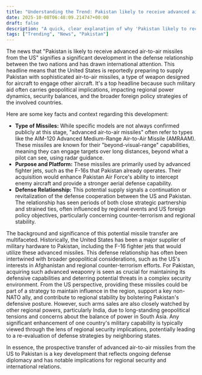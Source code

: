 ```yaml
---
title: "Understanding the Trend: Pakistan likely to receive advanced air-to-air missiles from US | World News"
date: 2025-10-08T06:48:09.214747+00:00
draft: false
description: "A quick, clear explanation of why 'Pakistan likely to receive advanced air-to-air missiles from US | World News' is trending."
tags: ["Trending", "News", "Pakistan"]
---
```


The news that "Pakistan is likely to receive advanced air-to-air missiles from the US" signifies a significant development in the defense relationship between the two nations and has drawn international attention. This headline means that the United States is reportedly preparing to supply Pakistan with sophisticated air-to-air missiles, a type of weapon designed for aircraft to engage other aircraft. It's a top headline because such military aid often carries geopolitical implications, impacting regional power dynamics, security balances, and the broader foreign policy strategies of the involved countries.

Here are some key facts and context regarding this development:

*   **Type of Missiles:** While specific models are not always confirmed publicly at this stage, "advanced air-to-air missiles" often refer to types like the AIM-120 Advanced Medium-Range Air-to-Air Missile (AMRAAM). These missiles are known for their "beyond-visual-range" capabilities, meaning they can engage targets over long distances, beyond what a pilot can see, using radar guidance.
*   **Purpose and Platform:** These missiles are primarily used by advanced fighter jets, such as the F-16s that Pakistan already operates. Their acquisition would enhance Pakistan Air Force's ability to intercept enemy aircraft and provide a stronger aerial defense capability.
*   **Defense Relationship:** This potential supply signals a continuation or revitalization of the defense cooperation between the US and Pakistan. The relationship has seen periods of both close strategic partnership and strained ties, often influenced by regional events and US foreign policy objectives, particularly concerning counter-terrorism and regional stability.

The background and significance of this potential missile transfer are multifaceted. Historically, the United States has been a major supplier of military hardware to Pakistan, including the F-16 fighter jets that would utilize these advanced missiles. This defense relationship has often been intertwined with broader geopolitical considerations, such as the US's interests in Afghanistan and regional counter-terrorism efforts. For Pakistan, acquiring such advanced weaponry is seen as crucial for maintaining its defensive capabilities and deterring potential threats in a complex security environment. From the US perspective, providing these missiles could be part of a strategy to maintain influence in the region, support a key non-NATO ally, and contribute to regional stability by bolstering Pakistan's defensive posture. However, such arms sales are also closely watched by other regional powers, particularly India, due to long-standing geopolitical tensions and concerns about the balance of power in South Asia. Any significant enhancement of one country's military capability is typically viewed through the lens of regional security implications, potentially leading to a re-evaluation of defense strategies by neighboring states.

In essence, the prospective transfer of advanced air-to-air missiles from the US to Pakistan is a key development that reflects ongoing defense diplomacy and has notable implications for regional security and international relations.